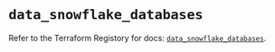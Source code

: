 # `data_snowflake_databases`

Refer to the Terraform Registory for docs: [`data_snowflake_databases`](https://www.terraform.io/docs/providers/snowflake/d/databases).
